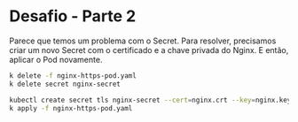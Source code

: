 # Desafio - Parte 2

Parece que temos um problema com o Secret. Para resolver, precisamos criar um novo Secret com o certificado e a chave privada do Nginx. E então, aplicar o Pod novamente.

```bash
k delete -f nginx-https-pod.yaml
k delete secret nginx-secret
```

```bash
kubectl create secret tls nginx-secret --cert=nginx.crt --key=nginx.key
k apply -f nginx-https-pod.yaml
```